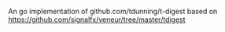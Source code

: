 An go implementation of github.com/tdunning/t-digest based on https://github.com/signalfx/veneur/tree/master/tdigest
